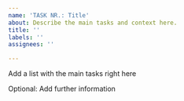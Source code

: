 ```yaml
---
name: 'TASK NR.: Title'
about: Describe the main tasks and context here.
title: ''
labels: ''
assignees: ''

---
```


Add a list with the main tasks right here

Optional: Add further information
